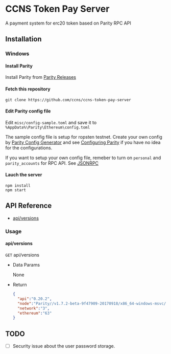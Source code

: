 # CCNS Token Pay Server

A payment system for erc20 token based on Parity RPC API

## Installation

### Windows
#### Install Parity

Install Parity from [Parity Releases](https://github.com/paritytech/parity/releases)

#### Fetch this repository 

```
git clone https://github.com/ccns/ccns-token-pay-server
```

#### Edit Parity config file

Edit `misc/config-sample.toml` and save it to `%AppData%\Parity\Ethereum\config.toml`

The sample config file is setup for ropsten testnet. Create your own config by [Parity Config Generator](https://paritytech.github.io/parity-config-generator/) and see [Configuring Parity](https://github.com/paritytech/parity/wiki/Configuring-Parity) if you have no idea for the configurations.

If you want to setup your own config file, remeber to turn on `personal` and `parity_accounts` for RPC API. See [JSONRPC](https://github.com/paritytech/parity/wiki/JSONRPC)

#### Lauch the server

```
npm install
npm start
```

## API Reference

- [api/versions](#api/versions)

### Usage

#### api/versions

`GET` api/versions

- Data Params

  None

- Return
  
  ```json
  {
  	"api":"0.20.2",
  	"node":"Parity//v1.7.2-beta-9f47909-20170918/x86_64-windows-msvc/rustc1.19.0",
  	"network":"3",
  	"ethereum":"63"
  }
  ```


## TODO

- [ ] Security issue about the user password storage.
